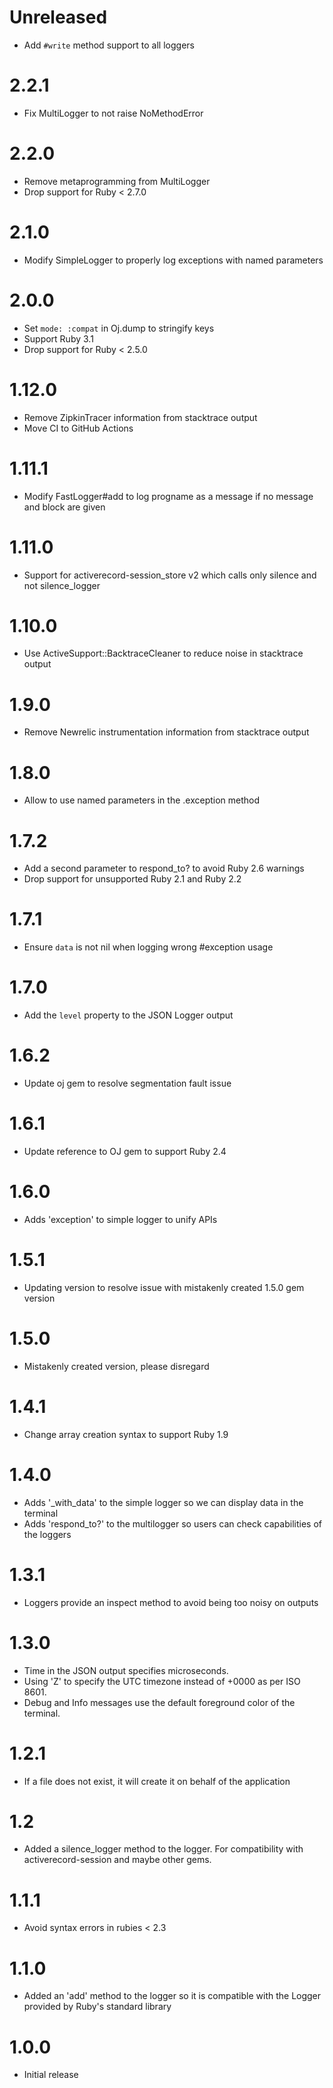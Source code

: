 # Unreleased
* Add `#write` method support to all loggers

# 2.2.1
* Fix MultiLogger to not raise NoMethodError

# 2.2.0
* Remove metaprogramming from MultiLogger
* Drop support for Ruby < 2.7.0

# 2.1.0
* Modify SimpleLogger to properly log exceptions with named parameters

# 2.0.0
* Set `mode: :compat` in Oj.dump to stringify keys
* Support Ruby 3.1
* Drop support for Ruby < 2.5.0

# 1.12.0
* Remove ZipkinTracer information from stacktrace output
* Move CI to GitHub Actions

# 1.11.1
* Modify FastLogger#add to log progname as a message if no message and block are given

# 1.11.0
* Support for activerecord-session_store v2 which calls only silence and not silence_logger

# 1.10.0
* Use ActiveSupport::BacktraceCleaner to reduce noise in stacktrace output

# 1.9.0
* Remove Newrelic instrumentation information from stacktrace output

# 1.8.0
* Allow to use named parameters in the .exception method

# 1.7.2
* Add a second parameter to respond_to? to avoid Ruby 2.6 warnings
* Drop support for unsupported Ruby 2.1 and Ruby 2.2

# 1.7.1
* Ensure `data` is not nil when logging wrong #exception usage

# 1.7.0
* Add the `level` property to the JSON Logger output

# 1.6.2
* Update oj gem to resolve segmentation fault issue

# 1.6.1
* Update reference to OJ gem to support Ruby 2.4

# 1.6.0
* Adds 'exception' to simple logger to unify APIs

# 1.5.1
* Updating version to resolve issue with mistakenly created 1.5.0 gem version

# 1.5.0
* Mistakenly created version, please disregard

# 1.4.1
* Change array creation syntax to support Ruby 1.9

# 1.4.0
* Adds '_with_data' to the simple logger so we can display data in the terminal
* Adds 'respond_to?' to the multilogger so users can check capabilities of the loggers

# 1.3.1
* Loggers provide an inspect method to avoid being too noisy on outputs

# 1.3.0
* Time in the JSON output specifies microseconds.
* Using 'Z' to specify the UTC timezone instead of +0000 as per ISO 8601.
* Debug and Info messages use the default foreground color of the terminal.

# 1.2.1
* If a file does not exist, it will create it on behalf of the application

# 1.2
* Added a silence_logger method to the logger. For compatibility with activerecord-session and maybe other gems.

# 1.1.1
* Avoid syntax errors in rubies < 2.3

# 1.1.0
* Added an 'add' method to the logger so it is compatible with the Logger provided by Ruby's standard library

# 1.0.0
* Initial release
